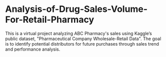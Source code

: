# Analysis-of-Drug-Sales-Volume-For-Retail-Pharmacy
This is a virtual project analyzing ABC Pharmacy's sales using Kaggle’s public dataset, "Pharmaceutical Company Wholesale-Retail Data". The goal is to identify potential distributors for future purchases through sales trend and performance analysis.
